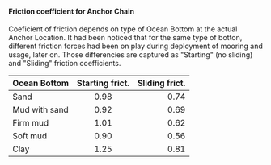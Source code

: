 <h4>Friction coefficient for Anchor Chain</h4>
Coeficient of friction depends on type of Ocean Bottom at the actual Anchor Location. It had been noticed that for the same type of botton, different friction forces had been on play during deployment of mooring and usage, later on. Those differencies are captured as "Starting" (no sliding) and "Sliding" friction coefficients.</p>

Ocean Bottom | Starting frict. | Sliding frict.
:----------- | :-----------: | -----------:
Sand         | 0.98        | 0.74
Mud with sand         | 0.92        | 0.69
Firm mud|1.01|0.62
Soft mud|0.90|0.56|
Clay|1.25|0.81|
